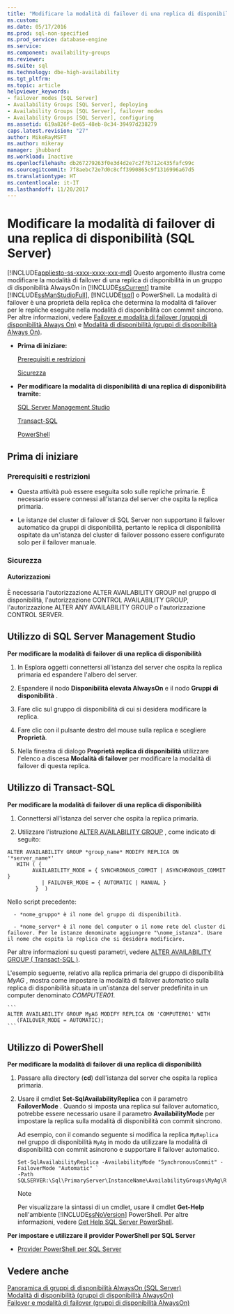```yaml
---
title: "Modificare la modalità di failover di una replica di disponibilità (SQL Server) | Microsoft Docs"
ms.custom: 
ms.date: 05/17/2016
ms.prod: sql-non-specified
ms.prod_service: database-engine
ms.service: 
ms.component: availability-groups
ms.reviewer: 
ms.suite: sql
ms.technology: dbe-high-availability
ms.tgt_pltfrm: 
ms.topic: article
helpviewer_keywords:
- failover modes [SQL Server]
- Availability Groups [SQL Server], deploying
- Availability Groups [SQL Server], failover modes
- Availability Groups [SQL Server], configuring
ms.assetid: 619a826f-8e65-48eb-8c34-39497d238279
caps.latest.revision: "27"
author: MikeRayMSFT
ms.author: mikeray
manager: jhubbard
ms.workload: Inactive
ms.openlocfilehash: db267279263f0e3d4d2e7c2f7b712c435fafc99c
ms.sourcegitcommit: 7f8aebc72e7d0c8cff3990865c9f1316996a67d5
ms.translationtype: HT
ms.contentlocale: it-IT
ms.lasthandoff: 11/20/2017
---
```

# <a name="change-the-failover-mode-of-an-availability-replica-sql-server"></a>Modificare la modalità di failover di una replica di disponibilità (SQL Server)
[!INCLUDE[appliesto-ss-xxxx-xxxx-xxx-md](../../../includes/appliesto-ss-xxxx-xxxx-xxx-md.md)] Questo argomento illustra come modificare la modalità di failover di una replica di disponibilità in un gruppo di disponibilità AlwaysOn in [!INCLUDE[ssCurrent](../../../includes/sscurrent-md.md)] tramite [!INCLUDE[ssManStudioFull](../../../includes/ssmanstudiofull-md.md)], [!INCLUDE[tsql](../../../includes/tsql-md.md)] o PowerShell. La modalità di failover è una proprietà della replica che determina la modalità di failover per le repliche eseguite nella modalità di disponibilità con commit sincrono. Per altre informazioni, vedere [Failover e modalità di failover &#40;gruppi di disponibilità Always On&#41;](../../../database-engine/availability-groups/windows/failover-and-failover-modes-always-on-availability-groups.md) e [Modalità di disponibilità &#40;gruppi di disponibilità Always On&#41;](../../../database-engine/availability-groups/windows/availability-modes-always-on-availability-groups.md).  
  
-   **Prima di iniziare:**  
  
     [Prerequisiti e restrizioni](#Prerequisites)  
  
     [Sicurezza](#Security)  
  
-   **Per modificare la modalità di disponibilità di una replica di disponibilità tramite:**  
  
     [SQL Server Management Studio](#SSMSProcedure)  
  
     [Transact-SQL](#TsqlProcedure)  
  
     [PowerShell](#PowerShellProcedure)  
  
##  <a name="BeforeYouBegin"></a> Prima di iniziare  
  
###  <a name="Prerequisites"></a> Prerequisiti e restrizioni  
  
-   Questa attività può essere eseguita solo sulle repliche primarie. È necessario essere connessi all'istanza del server che ospita la replica primaria.  
  
-   Le istanze del cluster di failover di SQL Server non supportano il failover automatico da gruppi di disponibilità, pertanto le replica di disponibilità ospitate da un'istanza del cluster di failover possono essere configurate solo per il failover manuale.  
  
###  <a name="Security"></a> Sicurezza  
  
####  <a name="Permissions"></a> Autorizzazioni  
 È necessaria l'autorizzazione ALTER AVAILABILITY GROUP nel gruppo di disponibilità, l'autorizzazione CONTROL AVAILABILITY GROUP, l'autorizzazione ALTER ANY AVAILABILITY GROUP o l'autorizzazione CONTROL SERVER.  
  
##  <a name="SSMSProcedure"></a> Utilizzo di SQL Server Management Studio  
 **Per modificare la modalità di failover di una replica di disponibilità**  
  
1.  In Esplora oggetti connettersi all'istanza del server che ospita la replica primaria ed espandere l'albero del server.  
  
2.  Espandere il nodo **Disponibilità elevata AlwaysOn** e il nodo **Gruppi di disponibilità** .  
  
3.  Fare clic sul gruppo di disponibilità di cui si desidera modificare la replica.  
  
4.  Fare clic con il pulsante destro del mouse sulla replica e scegliere **Proprietà**.  
  
5.  Nella finestra di dialogo **Proprietà replica di disponibilità** utilizzare l'elenco a discesa **Modalità di failover** per modificare la modalità di failover di questa replica.  
  
##  <a name="TsqlProcedure"></a> Utilizzo di Transact-SQL  
 **Per modificare la modalità di failover di una replica di disponibilità**  
  
1.  Connettersi all'istanza del server che ospita la replica primaria.  
  
2.  Utilizzare l'istruzione [ALTER AVAILABILITY GROUP](../../../t-sql/statements/alter-availability-group-transact-sql.md) , come indicato di seguito:

   ```Transact-SQL
   ALTER AVAILABILITY GROUP *group_name* MODIFY REPLICA ON '*server_name*'  
      WITH ( {  
           AVAILABILITY_MODE = { SYNCHRONOUS_COMMIT | ASYNCHRONOUS_COMMIT }
              | FAILOVER_MODE = { AUTOMATIC | MANUAL }
            }  )
   ```

   Nello script precedente:

      - *nome_gruppo* è il nome del gruppo di disponibilità.  
  
      - *nome_server* è il nome del computer o il nome rete del cluster di failover. Per le istanze denominate aggiungere "\nome_istanza". Usare il nome che ospita la replica che si desidera modificare.
  
   Per altre informazioni su questi parametri, vedere [ALTER AVAILABILITY GROUP &#40; Transact-SQL &#41;](../../../t-sql/statements/alter-availability-group-transact-sql.md).  
  
   L'esempio seguente, relativo alla replica primaria del gruppo di disponibilità *MyAG* , mostra come impostare la modalità di failover automatico sulla replica di disponibilità situata in un'istanza del server predefinita in un computer denominato *COMPUTER01*.  
  
    ```  
    ALTER AVAILABILITY GROUP MyAG MODIFY REPLICA ON 'COMPUTER01' WITH  
       (FAILOVER_MODE = AUTOMATIC);  
    ```  
  
##  <a name="PowerShellProcedure"></a> Utilizzo di PowerShell  
 **Per modificare la modalità di failover di una replica di disponibilità**  
  
1.  Passare alla directory (**cd**) dell'istanza del server che ospita la replica primaria.  
  
2.  Usare il cmdlet **Set-SqlAvailabilityReplica** con il parametro **FailoverMode** . Quando si imposta una replica sul failover automatico, potrebbe essere necessario usare il parametro **AvailabilityMode** per impostare la replica sulla modalità di disponibilità con commit sincrono.  
  
     Ad esempio, con il comando seguente si modifica la replica `MyReplica` nel gruppo di disponibilità `MyAg` in modo da utilizzare la modalità di disponibilità con commit asincrono e supportare il failover automatico.  
  
    ```  
    Set-SqlAvailabilityReplica -AvailabilityMode "SynchronousCommit" -FailoverMode "Automatic" `   
    -Path SQLSERVER:\Sql\PrimaryServer\InstanceName\AvailabilityGroups\MyAg\Replicas\MyReplica  
    ```  
  
    > [!NOTE]  
    >  Per visualizzare la sintassi di un cmdlet, usare il cmdlet **Get-Help** nell'ambiente [!INCLUDE[ssNoVersion](../../../includes/ssnoversion-md.md)] PowerShell. Per altre informazioni, vedere [Get Help SQL Server PowerShell](../../../relational-databases/scripting/get-help-sql-server-powershell.md).  
  
 **Per impostare e utilizzare il provider PowerShell per SQL Server**  
  
-   [Provider PowerShell per SQL Server](../../../relational-databases/scripting/sql-server-powershell-provider.md)  
  
## <a name="see-also"></a>Vedere anche  
 [Panoramica di gruppi di disponibilità AlwaysOn &#40;SQL Server&#41;](../../../database-engine/availability-groups/windows/overview-of-always-on-availability-groups-sql-server.md)   
 [Modalità di disponibilità &#40;gruppi di disponibilità AlwaysOn&#41;](../../../database-engine/availability-groups/windows/availability-modes-always-on-availability-groups.md)   
 [Failover e modalità di failover &#40;gruppi di disponibilità AlwaysOn&#41;](../../../database-engine/availability-groups/windows/failover-and-failover-modes-always-on-availability-groups.md)  
  
  
